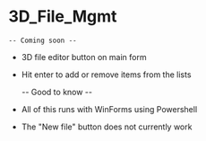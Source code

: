 # 3D_File_Mgmt

    -- Coming soon --

- 3D file editor button on main form

- Hit enter to add or remove items from the lists

    -- Good to know --

- All of this runs with WinForms using Powershell

- The "New file" button does not currently work
